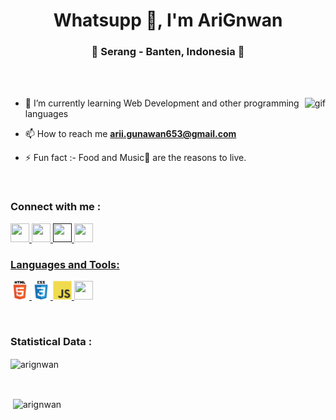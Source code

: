 <h1 align="center">Whatsupp 👋, I'm AriGnwan</h1>
<h3 align="center">📍 Serang - Banten, Indonesia 📍</h3>

<br>
<br>

<p>
    <img align="right" src="https://i.ibb.co/4P2DKJ0/animation-500-kxa883sd.gif" alt="gif" />
</p>

- 🌱 I’m currently learning Web Development and other programming languages

- 📫 How to reach me **arii.gunawan653@gmail.com**

- ⚡ Fun fact :- Food and Music🎵 are the reasons to live.

<br>

<h3 align="left">Connect with me :</h3>
<p align="left">
    <!-- instagram -->
    <a href="https://instagram.com/arignwan_" target="_blank">
    <img height="30" width="30" src="https://img.icons8.com/fluency/344/instagram-new.png">
    <!-- twitter -->
    <a href="https://twiiter.com/arignwan" target="_blank">
    <img height="30" width="30" src="https://img.icons8.com/fluency/344/twitter.png">
    <!-- linkedin -->
    <a href="" target="_blank">
    <img height="30" width="30" src="https://img.icons8.com/color/344/linkedin-circled.png">
    <!-- mail -->
    <a href="mailto:arii.gunawan653@gmail.com" target="_blank">
    <img height="30" width="30" src="https://img.icons8.com/color/344/gmail-new.png">
</p>


<h3 align="left">Languages and Tools:</h3>
<p align="left">
    <!-- HTML -->
    <a href="https://www.w3schools.com/html/" targe="_blank">
        <img height="30" width="30" src="https://raw.githubusercontent.com/devicons/devicon/master/icons/html5/html5-original-wordmark.svg">
    </a>
    <!-- css -->
    <a href="https://www.w3schools.com/css/" targe="_blank">
        <img height="30" width="30" src="https://raw.githubusercontent.com/devicons/devicon/master/icons/css3/css3-original-wordmark.svg">
    </a>
    <!-- js -->
    <a href="https://www.javascript.com/" targe="_blank">
        <img height="30" width="30" src="https://raw.githubusercontent.com/devicons/devicon/master/icons/javascript/javascript-original.svg">
    </a>
    <!-- react -->
    <a href="https://reactjs.org/" targe="_blank">
        <img height="30" width="30" src="https://github.com/abdoachhoubi/abdoachhoubi/blob/main/svgs/react.svg">
    </a>
</p>

<br>

<h3 alignt="left">Statistical Data :</h3>
<p>
    <img align="center"
    src="https://github-readme-stats.vercel.app/api/top-langs?username=arignwan&show_icons=true&locale=en&bg_color=0d1117&text_color=ffffff&layout=compact"
    alt="arignwan"
    bg_color=#808080/>
</p>

<br>

<p>
    &nbsp;<img align="center" src="https://github-readme-stats.vercel.app/api?username=arignwan&show_icons=true&locale=en&bg_color=0d1117&text_color=ffffff&repo=convoychat"
    alt="arignwan" />
</p>
